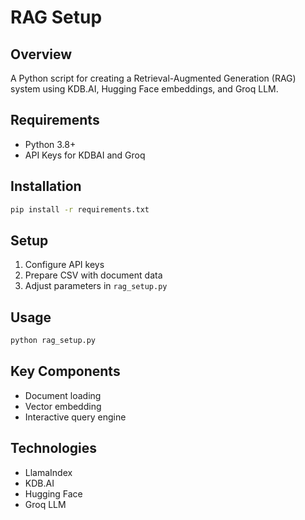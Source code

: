 # RAG Setup

## Overview
A Python script for creating a Retrieval-Augmented Generation (RAG) system using KDB.AI, Hugging Face embeddings, and Groq LLM.

## Requirements
- Python 3.8+
- API Keys for KDBAI and Groq

## Installation
```bash
pip install -r requirements.txt
```

## Setup
1. Configure API keys
2. Prepare CSV with document data
3. Adjust parameters in `rag_setup.py`

## Usage
```bash
python rag_setup.py
```

## Key Components
- Document loading
- Vector embedding
- Interactive query engine

## Technologies
- LlamaIndex
- KDB.AI
- Hugging Face
- Groq LLM